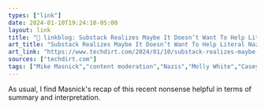 ```yaml
---
types: ["link"]
date: 2024-01-10T19:24:10-05:00
layout: link
title: "🔗 linkblog: Substack Realizes Maybe It Doesn’t Want To Help Literal Nazis Make Money After All (But Only Literal Nazis) | Techdirt'"
art_title: "Substack Realizes Maybe It Doesn’t Want To Help Literal Nazis Make Money After All (But Only Literal Nazis) | Techdirt"
art_link: "https://www.techdirt.com/2024/01/10/substack-realizes-maybe-it-doesnt-want-to-help-literal-nazis-make-money-after-all/"
sources: ["techdirt.com"]
tags: ["Mike Masnick","content moderation","Nazis","Molly White","Casey Newton"]
---
```

As usual, I find Masnick's recap of this recent nonsense helpful in terms of summary and interpretation.
